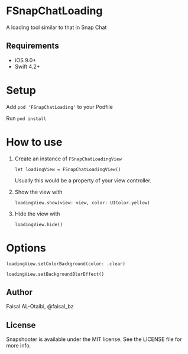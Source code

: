 # FSnapChatLoading
A loading tool similar to that in Snap Chat

## Requirements

- iOS 9.0+
- Swift 4.2+


# Setup
Add `pod 'FSnapChatLoading'` to your Podfile

Run `pod install`

# How to use
1. Create an instance of `FSnapChatLoadingView`

    `let loadingView = FSnapChatLoadingView()`
    
    Usually this would be a property of your view controller.
    
2. Show the view with

    `loadingView.show(view: view, color: UIColor.yellow)`
    
3. Hide the view with

    `loadingView.hide()`
    
# Options

`loadingView.setColorBackground(color: .clear)`

`loadingView.setBackgroundBlurEffect()`

## Author

Faisal AL-Otaibi, @faisal_bz


## License

Snapshooter is available under the MIT license. See the LICENSE file for more info.
